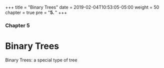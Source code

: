 +++
title = "Binary Trees"
date = 2019-02-04T10:53:05-05:00
weight = 50
chapter = true
pre = "<b>5. </b>"
+++

### Chapter 5

# Binary Trees

Binary Trees: a special type of tree